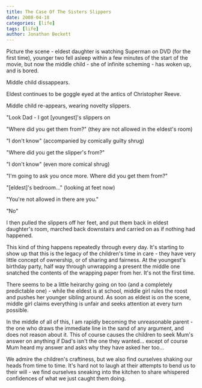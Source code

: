 ```yaml
---
title: The Case Of The Sisters Slippers
date: 2008-04-18
categories: [life]
tags: [life]
author: Jonathan Beckett
---
```


Picture the scene - eldest daughter is watching Superman on DVD (for the first time), younger two fell asleep within a few minutes of the start of the movie, but now the middle child - she of infinite scheming - has woken up, and is bored.

Middle child dissappears.

Eldest continues to be goggle eyed at the antics of Christopher Reeve.

Middle child re-appears, wearing novelty slippers.

"Look Dad - I got [youngest]'s slippers on 

"Where did you get them from?" (they are not allowed in the eldest's room)

"I don't know" (accompanied by comically guilty shrug)

"Where did you get the slipper's from?"

"I don't know" (even more comical shrug)

"I'm going to ask you once more. Where did you get them from?"

"[eldest]'s bedroom..." (looking at feet now)

"You're not allowed in there are you."

"No"

I then pulled the slippers off her feet, and put them back in eldest daughter's room, marched back downstairs and carried on as if nothing had happened.

This kind of thing happens repeatedly through every day. It's starting to show up that this is the legacy of the children's time in care - they have very little concept of ownership, or of sharing and fairness. At the youngest's birthday party, half way through unwrapping a present the middle one snatched the contents of the wrapping paper from her. It's not the first time.

There seems to be a little heirarchy going on too (and a completely predictable one) - while the eldest is at school, middle girl rules the roost and pushes her younger sibling around. As soon as eldest is on the scene, middle girl claims everything is unfair and seeks attention at every turn possible.

In the middle of all of this, I am rapidly becoming the unreasonable parent - the one who draws the immediate line in the sand of any argument, and does not reason about it. This of course causes the children to seek Mum's answer on anything if Dad's isn't the one they wanted... except of course Mum heard my answer and asks why they have asked her too...

We admire the children's craftiness, but we also find ourselves shaking our heads from time to time. It's hard not to laugh at their attempts to bend us to their will - we find ourselves sneaking into the kitchen to share whispered confidences of what we just caught them doing.